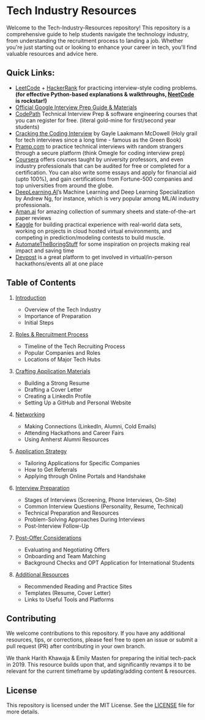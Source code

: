 # Tech Industry Resources

Welcome to the Tech-Industry-Resources repository! This repository is a comprehensive guide to help students navigate the technology industry, from understanding the recruitment process to landing a job. Whether you're just starting out or looking to enhance your career in tech, you'll find valuable resources and advice here.

## Quick Links:

- [LeetCode](https://leetcode.com/) + [HackerRank](https://www.hackerrank.com/dashboard) for practicing interview-style coding problems. **(for effective Python-based explanations & walkthroughs, [NeetCode](https://neetcode.io/) is rockstar!)**
- [Official Google Interview Prep Guide & Materials](https://techdevguide.withgoogle.com/paths/interview/)
- [CodePath](https://www.codepath.org/) Technical Interview Prep & software engineering courses that you can register for free. (literal gold-mine for first/second year students)
- [Cracking the Coding Interview](https://www.crackingthecodinginterview.com/) by Gayle Laakmann McDowell (Holy grail for tech interviews since a long time - famous as the Green Book)
- [Pramp.com](http://Pramp.com) to practice technical interviews with random strangers through a secure platform (think Omegle for coding interview prep)
- [Coursera](https://www.coursera.org/) offers courses taught by university professors, and even industry professionals that can be audited for free or completed for a certification. You can also write some essays and apply for financial aid (upto 100%), and gain certifications from Fortune-500 companies and top universities from around the globe.
- [DeepLearning.AI](http://DeepLearning.AI)’s Machine Learning and Deep Learning Specialization by Andrew Ng, for instance, which is very popular among ML/AI industry professionals.
- [Aman.ai](http://Aman.ai) for amazing collection of summary sheets and state-of-the-art paper reviews
- [Kaggle](https://www.kaggle.com/) for building practical experience with real-world data sets, working on projects in cloud hosted virtual environments, and competing in prediction/modeling contests to build muscle.
- [AutomateTheBoringStuff](https://automatetheboringstuff.com) for some inspiration on projects making real impact and saving time
- [Devpost](https://devpost.com/) is a great platform to get involved in virtual/in-person hackathons/events all at one place

## Table of Contents

1. [Introduction](./1-Introduction)
   - Overview of the Tech Industry
   - Importance of Preparation
   - Initial Steps

2. [Roles & Recruitment Process](./2-Roles-and-Recruitment-Process)
   - Timeline of the Tech Recruiting Process
   - Popular Companies and Roles
   - Locations of Major Tech Hubs

3. [Crafting Application Materials](./3-Crafting-Application-Materials)
   - Building a Strong Resume
   - Drafting a Cover Letter
   - Creating a LinkedIn Profile
   - Setting Up a GitHub and Personal Website

4. [Networking](./4-Networking)
   - Making Connections (LinkedIn, Alumni, Cold Emails)
   - Attending Hackathons and Career Fairs
   - Using Amherst Alumni Resources

5. [Application Strategy](./5-Application-Strategy)
   - Tailoring Applications for Specific Companies
   - How to Get Referrals
   - Applying through Online Portals and Handshake

6. [Interview Preparation](./6-Interview-Preparation)
   - Stages of Interviews (Screening, Phone Interviews, On-Site)
   - Common Interview Questions (Personality, Resume, Technical)
   - Technical Preparation and Resources
   - Problem-Solving Approaches During Interviews
   - Post-Interview Follow-Up

7. [Post-Offer Considerations](./7-Post-Offer-Considerations)
   - Evaluating and Negotiating Offers
   - Onboarding and Team Matching
   - Background Checks and OPT Application for International Students

8. [Additional Resources](./8-Additional-Resources)
   - Recommended Reading and Practice Sites
   - Templates (Resume, Cover Letter)
   - Links to Useful Tools and Platforms

## Contributing

We welcome contributions to this repository. If you have any additional resources, tips, or corrections, please feel free to open an issue or submit a pull request (PR) after contributing in your own branch.

We thank Harith Khawaja & Emily Masten for preparing the initial tech-pack in 2019. This resource builds upon that, and significantly revamps it to be relevant for the current timeframe by updating/adding content & resources.

## License

This repository is licensed under the MIT License. See the [LICENSE](./LICENSE) file for more details.
